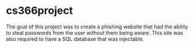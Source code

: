 # cs366project
The goal of this project was to create a phishing website that had the ability to steal passwords from the user without them being aware. This site was also required to have a SQL database that was injectable.
